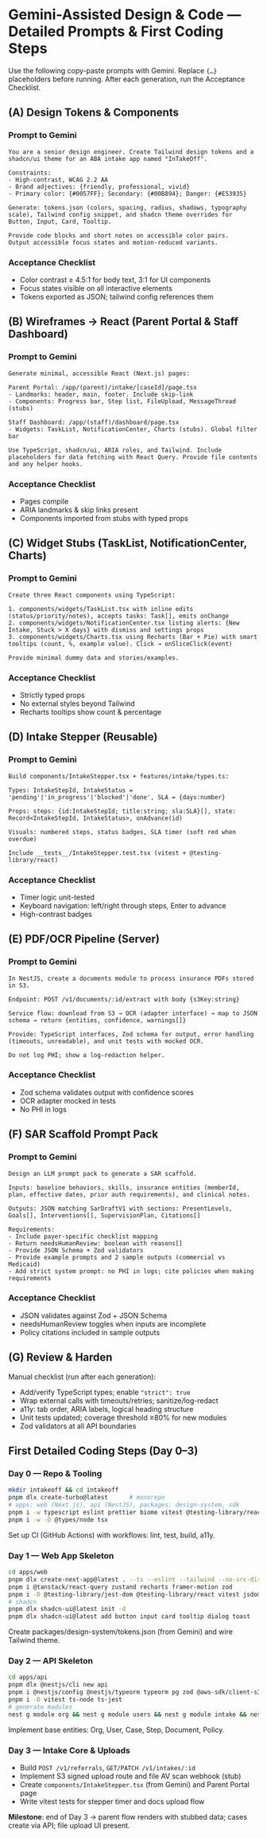 # Gemini-Assisted Design & Code — Detailed Prompts & First Coding Steps

Use the following copy-paste prompts with Gemini. Replace `{…}` placeholders before running. After each generation, run the Acceptance Checklist.

## (A) Design Tokens & Components

### Prompt to Gemini
```
You are a senior design engineer. Create Tailwind design tokens and a shadcn/ui theme for an ABA intake app named "InTakeOff".

Constraints:
- High-contrast, WCAG 2.2 AA
- Brand adjectives: {friendly, professional, vivid}
- Primary color: {#0057FF}; Secondary: {#00B894}; Danger: {#E53935}

Generate: tokens.json (colors, spacing, radius, shadows, typography scale), Tailwind config snippet, and shadcn theme overrides for Button, Input, Card, Tooltip.

Provide code blocks and short notes on accessible color pairs.
Output accessible focus states and motion-reduced variants.
```

### Acceptance Checklist
- Color contrast ≥ 4.5:1 for body text, 3:1 for UI components
- Focus states visible on all interactive elements
- Tokens exported as JSON; tailwind config references them

## (B) Wireframes → React (Parent Portal & Staff Dashboard)

### Prompt to Gemini
```
Generate minimal, accessible React (Next.js) pages:

Parent Portal: /app/(parent)/intake/[caseId]/page.tsx
- Landmarks: header, main, footer. Include skip-link
- Components: Progress bar, Step list, FileUpload, MessageThread (stubs)

Staff Dashboard: /app/(staff)/dashboard/page.tsx
- Widgets: TaskList, NotificationCenter, Charts (stubs). Global filter bar

Use TypeScript, shadcn/ui, ARIA roles, and Tailwind. Include placeholders for data fetching with React Query. Provide file contents and any helper hooks.
```

### Acceptance Checklist
- Pages compile
- ARIA landmarks & skip links present
- Components imported from stubs with typed props

## (C) Widget Stubs (TaskList, NotificationCenter, Charts)

### Prompt to Gemini
```
Create three React components using TypeScript:

1. components/widgets/TaskList.tsx with inline edits (status/priority/notes), accepts tasks: Task[], emits onChange
2. components/widgets/NotificationCenter.tsx listing alerts: {New Intake, Stuck > X days} with dismiss and settings props
3. components/widgets/Charts.tsx using Recharts (Bar + Pie) with smart tooltips (count, %, example value). Click → onSliceClick(event)

Provide minimal dummy data and stories/examples.
```

### Acceptance Checklist
- Strictly typed props
- No external styles beyond Tailwind
- Recharts tooltips show count & percentage

## (D) Intake Stepper (Reusable)

### Prompt to Gemini
```
Build components/IntakeStepper.tsx + features/intake/types.ts:

Types: IntakeStepId, IntakeStatus = 'pending'|'in_progress'|'blocked'|'done', SLA = {days:number}

Props: steps: {id:IntakeStepId; title:string; sla:SLA}[], state: Record<IntakeStepId, IntakeStatus>, onAdvance(id)

Visuals: numbered steps, status badges, SLA timer (soft red when overdue)

Include __tests__/IntakeStepper.test.tsx (vitest + @testing-library/react)
```

### Acceptance Checklist
- Timer logic unit-tested
- Keyboard navigation: left/right through steps, Enter to advance
- High-contrast badges

## (E) PDF/OCR Pipeline (Server)

### Prompt to Gemini
```
In NestJS, create a documents module to process insurance PDFs stored in S3.

Endpoint: POST /v1/documents/:id/extract with body {s3Key:string}

Service flow: download from S3 → OCR (adapter interface) → map to JSON schema → return {entities, confidence, warnings[]}

Provide: TypeScript interfaces, Zod schema for output, error handling (timeouts, unreadable), and unit tests with mocked OCR.

Do not log PHI; show a log-redaction helper.
```

### Acceptance Checklist
- Zod schema validates output with confidence scores
- OCR adapter mocked in tests
- No PHI in logs

## (F) SAR Scaffold Prompt Pack

### Prompt to Gemini
```
Design an LLM prompt pack to generate a SAR scaffold.

Inputs: baseline behaviors, skills, insurance entities (memberId, plan, effective dates, prior auth requirements), and clinical notes.

Outputs: JSON matching SarDraftV1 with sections: PresentLevels, Goals[], Interventions[], SupervisionPlan, Citations[]

Requirements:
- Include payer-specific checklist mapping
- Return needsHumanReview: boolean with reasons[]
- Provide JSON Schema + Zod validators
- Provide example prompts and 2 sample outputs (commercial vs Medicaid)
- Add strict system prompt: no PHI in logs; cite policies when making requirements
```

### Acceptance Checklist
- JSON validates against Zod + JSON Schema
- needsHumanReview toggles when inputs are incomplete
- Policy citations included in sample outputs

## (G) Review & Harden

Manual checklist (run after each generation):
- Add/verify TypeScript types; enable `"strict": true`
- Wrap external calls with timeouts/retries; sanitize/log-redact
- a11y: tab order, ARIA labels, logical heading structure
- Unit tests updated; coverage threshold ≥80% for new modules
- Zod validators at all API boundaries

## First Detailed Coding Steps (Day 0–3)

### Day 0 — Repo & Tooling
```bash
mkdir intakeoff && cd intakeoff
pnpm dlx create-turbo@latest      # monorepo
# apps: web (Next.js), api (NestJS), packages: design-system, sdk
pnpm i -w typescript eslint prettier biome vitest @testing-library/react
pnpm i -w -D @types/node tsx
```
Set up CI (GitHub Actions) with workflows: lint, test, build, a11y.

### Day 1 — Web App Skeleton
```bash
cd apps/web
pnpm dlx create-next-app@latest . --ts --eslint --tailwind --no-src-dir
pnpm i @tanstack/react-query zustand recharts framer-motion zod
pnpm i -D @testing-library/jest-dom @testing-library/react vitest jsdom axe-core
# shadcn
pnpm dlx shadcn-ui@latest init -d
pnpm dlx shadcn-ui@latest add button input card tooltip dialog toast
```
Create packages/design-system/tokens.json (from Gemini) and wire Tailwind theme.

### Day 2 — API Skeleton
```bash
cd apps/api
pnpm dlx @nestjs/cli new api
pnpm i @nestjs/config @nestjs/typeorm typeorm pg zod @aws-sdk/client-s3
pnpm i -D vitest ts-node ts-jest
# generate modules
nest g module org && nest g module users && nest g module intake && nest g module documents && nest g module insurance
```
Implement base entities: Org, User, Case, Step, Document, Policy.

### Day 3 — Intake Core & Uploads
- Build `POST /v1/referrals`, `GET/PATCH /v1/intakes/:id`
- Implement S3 signed upload route and file AV scan webhook (stub)
- Create `components/IntakeStepper.tsx` (from Gemini) and Parent Portal page
- Write vitest tests for stepper timer and docs upload flow

**Milestone**: end of Day 3 → parent flow renders with stubbed data; cases create via API; file upload UI present.
